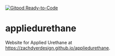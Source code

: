 [![Gitpod Ready-to-Code](https://img.shields.io/badge/Gitpod-Ready--to--Code-blue?logo=gitpod)](https://gitpod.io/#https://github.com/zachdyerdesign/appliedurethane) 

# appliedurethane
Website for Applied Urethane at https://zachdyerdesign.github.io/appliedurethane.
